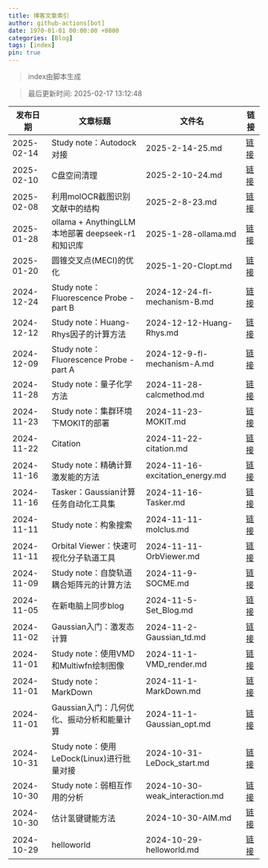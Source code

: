 ```yaml
---
title: 博客文章索引
author: github-actions[bot]
date: 1970-01-01 00:00:00 +0800
categories: [Blog]
tags: [index]
pin: true
---
```


>index由脚本生成

> 最后更新时间: 2025-02-17 13:12:48

| 发布日期 | 文章标题 | 文件名 | 链接 |
|----------|----------|--------|------|
| 2025-02-14 | Study note：Autodock对接 | 2025-2-14-25.md | [链接](https://bane-dysta.github.io/posts/2025-2-14-25/) |
| 2025-02-10 | C盘空间清理 | 2025-2-10-24.md | [链接](https://bane-dysta.github.io/posts/2025-2-10-24/) |
| 2025-02-08 | 利用molOCR截图识别文献中的结构 | 2025-2-8-23.md | [链接](https://bane-dysta.github.io/posts/2025-2-8-23/) |
| 2025-01-28 | ollama + AnythingLLM 本地部署 deepseek-r1 和知识库 | 2025-1-28-ollama.md | [链接](https://bane-dysta.github.io/posts/2025-1-28-ollama/) |
| 2025-01-20 | 圆锥交叉点(MECI)的优化 | 2025-1-20-CIopt.md | [链接](https://bane-dysta.github.io/posts/2025-1-20-CIopt/) |
| 2024-12-24 | Study note：Fluorescence Probe - part B | 2024-12-24-fl-mechanism-B.md | [链接](https://bane-dysta.github.io/posts/2024-12-24-fl-mechanism-B/) |
| 2024-12-12 | Study note：Huang-Rhys因子的计算方法 | 2024-12-12-Huang-Rhys.md | [链接](https://bane-dysta.github.io/posts/2024-12-12-Huang-Rhys/) |
| 2024-12-09 | Study note：Fluorescence Probe - part A | 2024-12-9-fl-mechanism-A.md | [链接](https://bane-dysta.github.io/posts/2024-12-9-fl-mechanism-A/) |
| 2024-11-28 | Study note：量子化学方法 | 2024-11-28-calcmethod.md | [链接](https://bane-dysta.github.io/posts/2024-11-28-calcmethod/) |
| 2024-11-23 | Study note：集群环境下MOKIT的部署 | 2024-11-23-MOKIT.md | [链接](https://bane-dysta.github.io/posts/2024-11-23-MOKIT/) |
| 2024-11-22 | Citation | 2024-11-22-citation.md | [链接](https://bane-dysta.github.io/posts/2024-11-22-citation/) |
| 2024-11-16 | Study note：精确计算激发能的方法 | 2024-11-16-excitation_energy.md | [链接](https://bane-dysta.github.io/posts/2024-11-16-excitation_energy/) |
| 2024-11-16 | Tasker：Gaussian计算任务自动化工具集 | 2024-11-16-Tasker.md | [链接](https://bane-dysta.github.io/posts/2024-11-16-Tasker/) |
| 2024-11-11 | Study note：构象搜索 | 2024-11-11-molclus.md | [链接](https://bane-dysta.github.io/posts/2024-11-11-molclus/) |
| 2024-11-11 | Orbital Viewer：快速可视化分子轨道工具 | 2024-11-11-OrbViewer.md | [链接](https://bane-dysta.github.io/posts/2024-11-11-OrbViewer/) |
| 2024-11-09 | Study note：自旋轨道耦合矩阵元的计算方法 | 2024-11-9-SOCME.md | [链接](https://bane-dysta.github.io/posts/2024-11-9-SOCME/) |
| 2024-11-05 | 在新电脑上同步blog | 2024-11-5-Set_Blog.md | [链接](https://bane-dysta.github.io/posts/2024-11-5-Set_Blog/) |
| 2024-11-02 | Gaussian入门：激发态计算 | 2024-11-2-Gaussian_td.md | [链接](https://bane-dysta.github.io/posts/2024-11-2-Gaussian_td/) |
| 2024-11-01 | Study note：使用VMD和Multiwfn绘制图像 | 2024-11-1-VMD_render.md | [链接](https://bane-dysta.github.io/posts/2024-11-1-VMD_render/) |
| 2024-11-01 | Study note：MarkDown | 2024-11-1-MarkDown.md | [链接](https://bane-dysta.github.io/posts/2024-11-1-MarkDown/) |
| 2024-11-01 | Gaussian入门：几何优化、振动分析和能量计算 | 2024-11-1-Gaussian_opt.md | [链接](https://bane-dysta.github.io/posts/2024-11-1-Gaussian_opt/) |
| 2024-10-31 | Study note：使用LeDock(Linux)进行批量对接 | 2024-10-31-LeDock_start.md | [链接](https://bane-dysta.github.io/posts/2024-10-31-LeDock_start/) |
| 2024-10-30 | Study note：弱相互作用的分析 | 2024-10-30-weak_interaction.md | [链接](https://bane-dysta.github.io/posts/2024-10-30-weak_interaction/) |
| 2024-10-30 | 估计氢键键能方法 | 2024-10-30-AIM.md | [链接](https://bane-dysta.github.io/posts/2024-10-30-AIM/) |
| 2024-10-29 | helloworld | 2024-10-29-helloworld.md | [链接](https://bane-dysta.github.io/posts/2024-10-29-helloworld/) |
